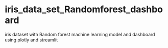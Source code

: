 # iris_data_set_Randomforest_dashboard
iris dataset with Random forest machine learning model and dashboard using plotly and streamlit
